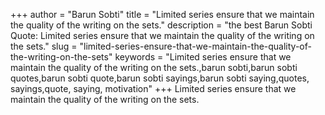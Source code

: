 +++
author = "Barun Sobti"
title = "Limited series ensure that we maintain the quality of the writing on the sets."
description = "the best Barun Sobti Quote: Limited series ensure that we maintain the quality of the writing on the sets."
slug = "limited-series-ensure-that-we-maintain-the-quality-of-the-writing-on-the-sets"
keywords = "Limited series ensure that we maintain the quality of the writing on the sets.,barun sobti,barun sobti quotes,barun sobti quote,barun sobti sayings,barun sobti saying,quotes, sayings,quote, saying, motivation"
+++
Limited series ensure that we maintain the quality of the writing on the sets.
